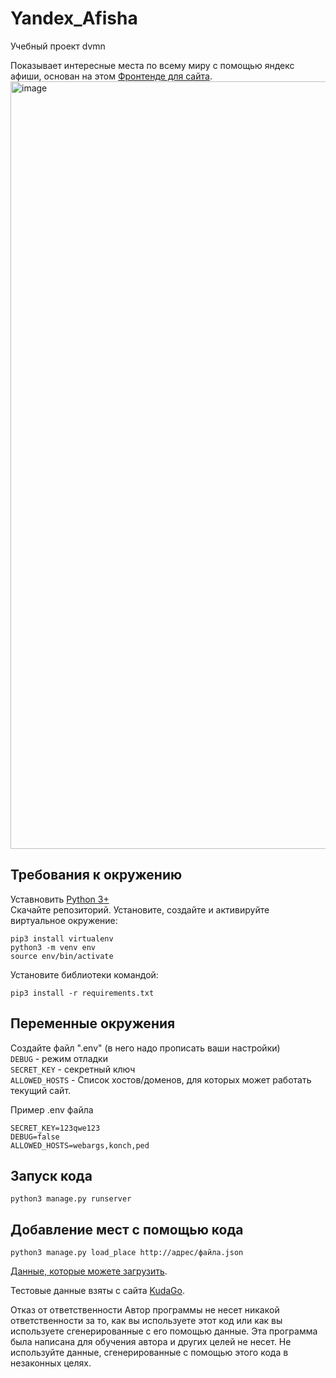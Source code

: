 # Yandex_Afisha
Учебный проект dvmn

Показывает интересные места по всему миру с помощью яндекс афиши, основан на этом [Фронтенде для сайта](https://github.com/devmanorg/where-to-go-frontend).     
<img width="1228" alt="image" src="https://github.com/SGKespace/sale_of_fish_bot/assets/55636018/6cd4d26f-0769-412c-b2fd-a765c6f35478">



## Требования к окружению 
Уставновить [Python 3+](https://www.python.org/downloads/)    
Скачайте репозиторий.
Установите, создайте и активируйте виртуальное окружение:
```
pip3 install virtualenv
python3 -m venv env
source env/bin/activate
```
Установите библиотеки командой: 
```
pip3 install -r requirements.txt  
``` 
     
## Переменные окружения     
Создайте файл ".env" (в него надо прописать ваши настройки)   
`DEBUG` - режим отладки      
`SECRET_KEY` - секретный ключ    
`ALLOWED_HOSTS` - Список хостов/доменов, для которых может работать текущий сайт.    
     
Пример .env файла    
```
SECRET_KEY=123qwe123
DEBUG=false
ALLOWED_HOSTS=webargs,konch,ped
```
## Запуск кода  
```
python3 manage.py runserver
```
## Добавление мест с помощью кода
```
python3 manage.py load_place http://адрес/файла.json
```
[Данные, которые можете загрузить](https://github.com/devmanorg/where-to-go-places).    
     
Тестовые данные взяты с сайта [KudaGo](https://kudago.com).

Отказ от ответственности
Автор программы не несет никакой ответственности за то, как вы используете этот код или как вы используете сгенерированные с его помощью данные. Эта программа была написана для обучения автора и других целей не несет. Не используйте данные, сгенерированные с помощью этого кода в незаконных целях.
